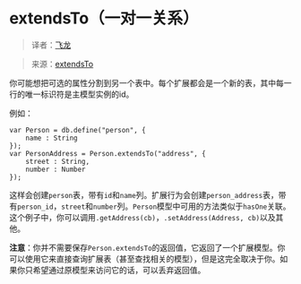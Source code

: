 # extendsTo（一对一关系）

> 译者：[飞龙](https://github.com/wizardforcel)

> 来源：[extendsTo](https://github.com/dresende/node-orm2/wiki/extendsTo)

你可能想把可选的属性分割到另一个表中。每个扩展都会是一个新的表，其中每一行的唯一标识符是主模型实例的id。

例如：

```
var Person = db.define("person", {
    name : String
});
var PersonAddress = Person.extendsTo("address", {
    street : String,
    number : Number
});
```

这样会创建`person`表，带有`id`和`name`列。扩展行为会创建`person_address`表，带有`person_id`，`street`和`number`列。`Person`模型中可用的方法类似于`hasOne`关联。这个例子中，你可以调用`.getAddress(cb)`，`.setAddress(Address, cb)`以及其他。

**注意**：你并不需要保存`Person.extendsTo`的返回值，它返回了一个扩展模型。你可以使用它来直接查询扩展表（甚至查找相关的模型），但是这完全取决于你。如果你只希望通过原模型来访问它的话，可以丢弃返回值。